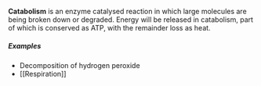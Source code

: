 **Catabolism** is an enzyme catalysed reaction in which large molecules are being broken down or degraded. Energy will be released in catabolism, part of which is conserved as ATP, with the remainder loss as heat.

##### Examples
- Decomposition of hydrogen peroxide
- [[Respiration]]
